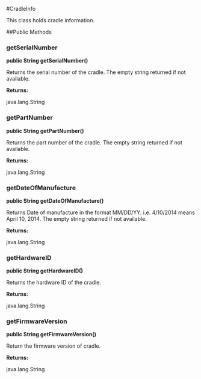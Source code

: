 #CradleInfo

This class holds cradle information.



##Public Methods

### getSerialNumber

**public String getSerialNumber()**

Returns the serial number of the cradle. The empty string returned if not available.

**Returns:**

java.lang.String

### getPartNumber

**public String getPartNumber()**

Returns the part number of the cradle. The empty string returned if not available.

**Returns:**

java.lang.String

### getDateOfManufacture

**public String getDateOfManufacture()**

Returns Date of manufacture in the format MM/DD/YY. i.e. 4/10/2014 means April 10, 2014. 
 The empty string returned if not available.

**Returns:**

java.lang.String

### getHardwareID

**public String getHardwareID()**

Returns the hardware ID of the cradle.

**Returns:**

java.lang.String

### getFirmwareVersion

**public String getFirmwareVersion()**

Return the firmware version of cradle.

**Returns:**

java.lang.String

